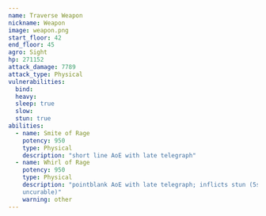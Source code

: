 ```yaml
---
name: Traverse Weapon
nickname: Weapon
image: weapon.png
start_floor: 42
end_floor: 45
agro: Sight
hp: 271152
attack_damage: 7789
attack_type: Physical
vulnerabilities:
  bind: 
  heavy: 
  sleep: true
  slow: 
  stun: true
abilities:
  - name: Smite of Rage
    potency: 950
    type: Physical
    description: "short line AoE with late telegraph"
  - name: Whirl of Rage
    potency: 950
    type: Physical
    description: "pointblank AoE with late telegraph; inflicts stun (5s,
    uncurable)"
    warning: other
---
```

